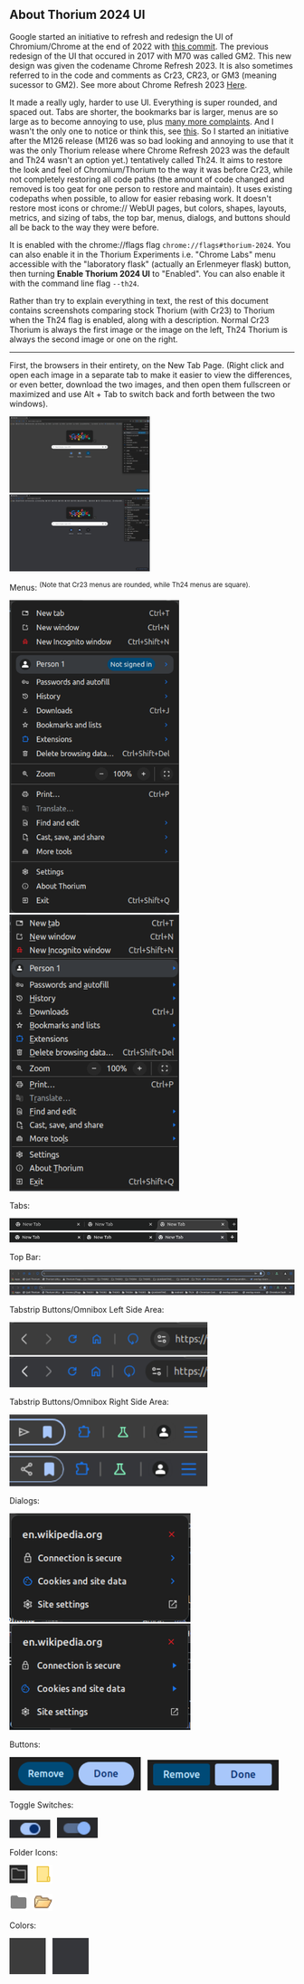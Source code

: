 ## About Thorium 2024 UI

Google started an initiative to refresh and redesign the UI of Chromium/Chrome 
at the end of 2022 with [this commit](https://source.chromium.org/chromium/chromium/src/+/9bebadaa2a460012b124ba795587b1603bb3f6a2). 
The previous redesign of the UI that occured in 2017 with M70 was called GM2. 
This new design was given the codename Chrome Refresh 2023. It is also sometimes 
referred to in the code and comments as Cr23, CR23, or GM3 (meaning sucessor to GM2).
See more about Chrome Refresh 2023 [Here](ss).

It made a really ugly, harder to use UI. Everything is super rounded, and spaced out. 
Tabs are shorter, the bookmarks bar is larger, menus are so large as to become 
annoying to use, plus [many more complaints](https://github.com/Alex313031/thorium/releases/tag/M126.0.6478.246#readme). And I wasn't the only one to notice or think this, see [this](https://www.tomshardware.com/software/i-hate-chrome-browsers-new-design-with-a-burning-passion-heres-how-to-revert-to-the-classic-one). 
So I started an initiative after the M126 release (M126 was so 
bad looking and annoying to use that it was the only Thorium release where Chrome 
Refresh 2023 was the default and Th24 wasn't an option yet.) tentatively called Th24. 
It aims to restore the look and feel of Chromium/Thorium to the way it was before Cr23, 
while not completely restoring all code paths (the amount of code changed and removed is 
too geat for one person to restore and maintain). It uses existing codepaths when possible, 
to allow for easier rebasing work. It doesn't restore most icons or chrome:// WebUI pages, 
but colors, shapes, layouts, metrics, and sizing of tabs, the top bar, menus, dialogs, and 
buttons should all be back to the way they were before.

It is enabled with the chrome://flags flag `chrome://flags#thorium-2024`. You can also 
enable it in the Thorium Experiments i.e. "Chrome Labs" menu accessible with the 
"laboratory flask" (actually an Erlenmeyer flask) button, then turning __Enable Thorium 
2024 UI__ to "Enabled". You can also enable it with the command line flag `--th24`.

Rather than try to explain everything in text, the rest of this document contains 
screenshots comparing stock Thorium (with Cr23) to Thorium when the Th24 flag is enabled, along
with a description. Normal Cr23 Thorium is always the first image or the image on the left, 
Th24 Thorium is always the second image or one on the right.

----------------------------------------------------------------------------------------------

First, the browsers in their entirety, on the New Tab Page. (Right click and open each image in a separate tab 
to make it easier to view the differences, or even better, download the two images, and then open 
them fullscreen or maximized and use Alt + Tab to switch back and forth between the two windows).

  <img src="https://raw.githubusercontent.com/Alex313031/thorium/refs/heads/main/docs/imgs/cr23_full_browser.png" width="49.3%"> &nbsp; <img src="https://raw.githubusercontent.com/Alex313031/thorium/refs/heads/main/docs/imgs/th24_full_browser.png" width="49.3%">

Menus: <sup>(Note that Cr23 menus are rounded, while Th24 menus are square).</sup>

  <img src="https://raw.githubusercontent.com/Alex313031/thorium/refs/heads/main/docs/imgs/cr23_menu.png" width="300px"> &nbsp; <img src="https://raw.githubusercontent.com/Alex313031/thorium/refs/heads/main/docs/imgs/th24_menu.png" width="300px">

Tabs:

  <img src="https://raw.githubusercontent.com/Alex313031/thorium/refs/heads/main/docs/imgs/cr23_tabs.png" width="80%">  
  <img src="https://raw.githubusercontent.com/Alex313031/thorium/refs/heads/main/docs/imgs/th24_tabs.png" width="80%">

Top Bar:

  <img src="https://raw.githubusercontent.com/Alex313031/thorium/refs/heads/main/docs/imgs/cr23_top_bar.png" width="100%">  
  <img src="https://raw.githubusercontent.com/Alex313031/thorium/refs/heads/main/docs/imgs/th24_top_bar.png" width="100%">

Tabstrip Buttons/Omnibox Left Side Area:

  <img src="https://raw.githubusercontent.com/Alex313031/thorium/refs/heads/main/docs/imgs/cr23_left_buttons.png" width="350px"> &nbsp; <img src="https://raw.githubusercontent.com/Alex313031/thorium/refs/heads/main/docs/imgs/th24_left_buttons.png" width="350px">

Tabstrip Buttons/Omnibox Right Side Area:

  <img src="https://raw.githubusercontent.com/Alex313031/thorium/refs/heads/main/docs/imgs/cr23_right_buttons.png" width="350px"> &nbsp; <img src="https://raw.githubusercontent.com/Alex313031/thorium/refs/heads/main/docs/imgs/th24_right_buttons.png" width="350px">

Dialogs:

  <img src="https://raw.githubusercontent.com/Alex313031/thorium/refs/heads/main/docs/imgs/cr23_dialog.png" width="320px"> &nbsp; <img src="https://raw.githubusercontent.com/Alex313031/thorium/refs/heads/main/docs/imgs/th24_dialog.png" width="320px">

Buttons:

  <img src="https://raw.githubusercontent.com/Alex313031/thorium/refs/heads/main/docs/imgs/cr23_button.png" width="232px"> &nbsp; <img src="https://raw.githubusercontent.com/Alex313031/thorium/refs/heads/main/docs/imgs/th24_button.png" width="232px">

Toggle Switches:

  <img src="https://raw.githubusercontent.com/Alex313031/thorium/refs/heads/main/docs/imgs/cr23_toggle.png" width="72px"> &nbsp; <img src="https://raw.githubusercontent.com/Alex313031/thorium/refs/heads/main/docs/imgs/th24_toggle.png" width="72px">

Folder Icons:

  <img src="https://raw.githubusercontent.com/Alex313031/thorium/refs/heads/main/docs/imgs/cr23_bookmark_folder.png" width="32px"> &nbsp; <img src="https://raw.githubusercontent.com/Alex313031/thorium/refs/heads/main/docs/imgs/th24_bookmark_folder.png" width="32px">

  <img src="https://raw.githubusercontent.com/Alex313031/thorium/refs/heads/main/docs/imgs/cr23_folder.png" width="32px"> &nbsp; <img src="https://raw.githubusercontent.com/Alex313031/thorium/refs/heads/main/docs/imgs/th24_folder.png" width="32px">

<!-- Side Panel Resize Handle: -->

  <!-- <img src="https://raw.githubusercontent.com/Alex313031/thorium/refs/heads/main/docs/imgs/cr23_bookmark_folder.png" width="32px"> &nbsp; <img src="https://raw.githubusercontent.com/Alex313031/thorium/refs/heads/main/docs/imgs/th24_bookmark_folder.png" width="32px"> -->

Colors:

  <img src="https://raw.githubusercontent.com/Alex313031/thorium/refs/heads/main/docs/imgs/cr23_color.png" width="64px"> &nbsp; <img src="https://raw.githubusercontent.com/Alex313031/thorium/refs/heads/main/docs/imgs/th24_color.png" width="64px">
